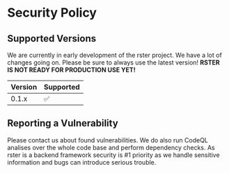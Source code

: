 # Security Policy

## Supported Versions

We are currently in early development of the rster project. We have a lot of changes going on. Please be sure to always use the latest version! **RSTER IS NOT READY FOR PRODUCTION USE YET!**

| Version | Supported          |
| ------- | ------------------ |
| 0.1.x   | :white_check_mark: |

## Reporting a Vulnerability

Please contact us about found vulnerabilities. We do also run CodeQL analises over the whole code base and perform dependency checks. 
As rster is a backend framework security is #1 priority as we handle sensitive information and bugs can introduce serious trouble.
